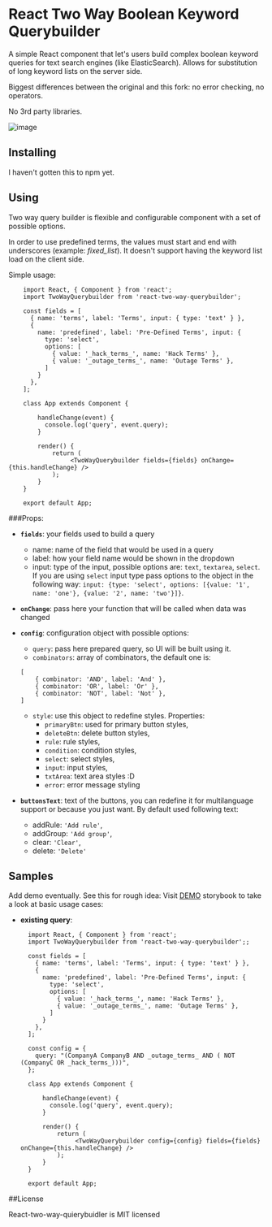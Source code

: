 # React Two Way Boolean Keyword Querybuilder

A simple React component that let's users build complex boolean keyword queries for text search engines (like ElasticSearch). Allows for substitution of long keyword lists on the server side. 

Biggest differences between the original and this fork: no error checking, no operators.

No 3rd party libraries.

![image](https://github.com/ItIsJustChad/react-two-way-querybuilder/blob/master/blob/builder.jpg)

## Installing

I haven't gotten this to npm yet.

## Using

Two way query builder is flexible and configurable component with a set of possible options. 

In order to use predefined terms, the values must start and end with underscores (example: _fixed_list_). It doesn't support having the keyword list load on the client side.

Simple usage:

```
    import React, { Component } from 'react';
    import TwoWayQuerybuilder from 'react-two-way-querybuilder';

    const fields = [
      { name: 'terms', label: 'Terms', input: { type: 'text' } },
      {
        name: 'predefined', label: 'Pre-Defined Terms', input: {
          type: 'select',
          options: [
            { value: '_hack_terms_', name: 'Hack Terms' },
            { value: '_outage_terms_', name: 'Outage Terms' },
          ]
        }
      },
    ];

    class App extends Component {

        handleChange(event) {
          console.log('query', event.query);
        }

        render() {
            return (
                 <TwoWayQuerybuilder fields={fields} onChange={this.handleChange} />
            );
        }
    }

    export default App;
```

###Props:

- **`fields`**: your fields used to build a query
  * name: name of the field that would be used in a query
  * label: how your field name would be shown in the dropdown
  * input: type of the input, possible options are: `text`, `textarea`, `select`. If you are using `select` input type pass options to the object in the following way:
    `input: {type: 'select', options: [{value: '1', name: 'one'}, {value: '2', name: 'two'}]}`. 
  
- **`onChange`**: pass here your function that will be called when data was changed
- **`config`**: configuration object with possible options:
  * `query`: pass here prepared query, so UI will be built using it.
   * `combinators`: array of combinators, the default one is: 
    ```
    [
        { combinator: 'AND', label: 'And' },
        { combinator: 'OR', label: 'Or' },
        { combinator: 'NOT', label: 'Not' },
    ]
    ```  
  * `style`: use this object to redefine styles. Properties:
    * `primaryBtn`: used for primary button styles,
    * `deleteBtn`: delete button styles,
    * `rule`: rule styles,
    * `condition`: condition styles,
    * `select`: select styles,
    * `input`: input styles,
    * `txtArea`: text area styles :D
    * `error`: error message styling
    
- **`buttonsText`**: text of the buttons, you can redefine it for multilanguage support or because you just want. By default used following text:
    * addRule: `'Add rule'`,
    * addGroup: `'Add group'`,
    * clear: `'Clear'`,
    * delete: `'Delete'`

## Samples

Add demo eventually. See this for rough idea:
Visit [DEMO](https://lefortov.github.io/react-two-way-querybuilder) storybook to take a look at basic usage cases: 

- **existing query**: 
  ```
    import React, { Component } from 'react';
    import TwoWayQuerybuilder from 'react-two-way-querybuilder';;

    const fields = [
      { name: 'terms', label: 'Terms', input: { type: 'text' } },
      {
        name: 'predefined', label: 'Pre-Defined Terms', input: {
          type: 'select',
          options: [
            { value: '_hack_terms_', name: 'Hack Terms' },
            { value: '_outage_terms_', name: 'Outage Terms' },
          ]
        }
      },
    ];

    const config = {
      query: "(CompanyA CompanyB AND _outage_terms_ AND ( NOT (CompanyC OR _hack_terms_)))",
    };

    class App extends Component {

        handleChange(event) {
          console.log('query', event.query);
        }

        render() {
            return (
                 <TwoWayQuerybuilder config={config} fields={fields} onChange={this.handleChange} />
            );
        }
    }

    export default App;
  ```

##License

React-two-way-quierybuidler is MIT licensed
